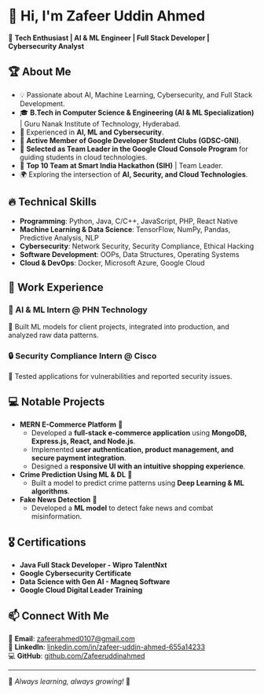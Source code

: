 # 👋 Hi, I'm Zafeer Uddin Ahmed  

🚀 **Tech Enthusiast | AI & ML Engineer | Full Stack Developer | Cybersecurity Analyst**  

## 🏆 About Me  
- 💡 Passionate about AI, Machine Learning, Cybersecurity, and Full Stack Development.  
- 🎓 **B.Tech in Computer Science & Engineering (AI & ML Specialization)** | Guru Nanak Institute of Technology, Hyderabad.  
- 💼 Experienced in **AI, ML and Cybersecurity**.
- 🌟 **Active Member of Google Developer Student Clubs (GDSC-GNI)**.  
- 🚀 **Selected as Team Leader in the Google Cloud Console Program** for guiding students in cloud technologies.  
- 🏅 **Top 10 Team at Smart India Hackathon (SIH)** | Team Leader.  
- 🌍 Exploring the intersection of **AI, Security, and Cloud Technologies**.  

## 🔥 Technical Skills  
- **Programming**: Python, Java, C/C++, JavaScript, PHP, React Native  
- **Machine Learning & Data Science**: TensorFlow, NumPy, Pandas, Predictive Analysis, NLP  
- **Cybersecurity**: Network Security, Security Compliance, Ethical Hacking  
- **Software Development**: OOPs, Data Structures, Operating Systems  
- **Cloud & DevOps**: Docker, Microsoft Azure, Google Cloud  

## 💼 Work Experience  
### **🚀 AI & ML Intern @ PHN Technology**  
🔹 Built ML models for client projects, integrated into production, and analyzed raw data patterns.  

### **🔒 Security Compliance Intern @ Cisco**  
🔹 Tested applications for vulnerabilities and reported security issues.  

## 💻 Notable Projects  
- **MERN E-Commerce Platform** 🛒  
  - Developed a **full-stack e-commerce application** using **MongoDB, Express.js, React, and Node.js**.  
  - Implemented **user authentication, product management, and secure payment integration**.  
  - Designed a **responsive UI with an intuitive shopping experience**.  
- **Crime Prediction Using ML & DL** 🔎  
  - Built a model to predict crime patterns using **Deep Learning & ML algorithms**.  
- **Fake News Detection** 📰  
  - Developed a **ML model** to detect fake news and combat misinformation.  

## 🎖 Certifications  
- **Java Full Stack Developer - Wipro TalentNxt**  
- **Google Cybersecurity Certificate**  
- **Data Science with Gen AI - Magneq Software**  
- **Google Cloud Digital Leader Training**  

## 📫 Connect With Me  
📧 **Email**: [zafeerahmed0107@gmail.com](mailto:zafeerahmed0107@gmail.com)  
🔗 **LinkedIn**: [linkedin.com/in/zafeer-uddin-ahmed-655a14233](https://www.linkedin.com/in/zafeer-uddin-ahmed-655a14233)  
💻 **GitHub**: [github.com/Zafeeruddinahmed](https://github.com/Zafeeruddinahmed)  

---  
🌟 *Always learning, always growing!* 🚀  

